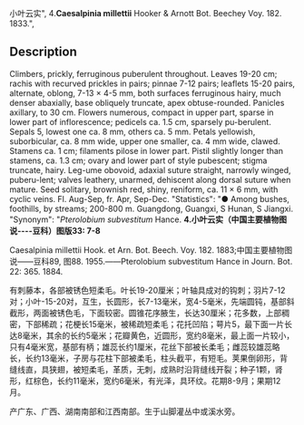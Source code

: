 小叶云实",
4.**Caesalpinia millettii** Hooker & Arnott Bot. Beechey Voy. 182. 1833.",

## Description
Climbers, prickly, ferruginous puberulent throughout. Leaves 19-20 cm; rachis with recurved prickles in pairs; pinnae 7-12 pairs; leaflets 15-20 pairs, alternate, oblong, 7-13 × 4-5 mm, both surfaces ferruginous hairy, much denser abaxially, base obliquely truncate, apex obtuse-rounded. Panicles axillary, to 30 cm. Flowers numerous, compact in upper part, sparse in lower part of inflorescence; pedicels ca. 1.5 cm, sparsely pu-berulent. Sepals 5, lowest one ca. 8 mm, others ca. 5 mm. Petals yellowish, suborbicular, ca. 8 mm wide, upper one smaller, ca. 4 mm wide, clawed. Stamens ca. 1 cm; filaments pilose in lower part. Pistil slightly longer than stamens, ca. 1.3 cm; ovary and lower part of style pubescent; stigma truncate, hairy. Leg-ume obovoid, adaxial suture straight, narrowly winged, puberu-lent; valves leathery, unarmed, dehiscent along dorsal suture when mature. Seed solitary, brownish red, shiny, reniform, ca. 11 × 6 mm, with cyclic veins. Fl. Aug-Sep, fr. Apr, Sep-Dec.
  "Statistics": "● Among bushes, foothills, by streams; 200-800 m. Guangdong, Guangxi, S Hunan, S Jiangxi.
  "Synonym": "*Pterolobium subvestitum* Hance.
**4.小叶云实（中国主要植物图说----豆科）图版33: 7-8**

Caesalpinia millettii Hook. et Arn. Bot. Beech. Voy. 182. 1883;中国主要植物图说——豆科89, 图88. 1955.——Pterolobium subvestitum Hance in Journ. Bot. 22: 365. 1884.

有刺藤本，各部被锈色短柔毛。叶长19-20厘米；叶轴具成对的钩刺；羽片7-12对；小叶-15-20对，互生，长圆形，长7-13毫米，宽4-5毫米，先端圆钝，基部斜截形，两面被锈色毛，下面较密。圆锥花序腋生，长达30厘米；花多数，上部稠密，下部稀疏；花梗长15毫米，被稀疏短柔毛；花托凹陷；萼片5，最下面一片长达8毫米，其余的长约5毫米；花瓣黄色，近圆形，宽约8毫米，最上面一片较小，只有4毫米宽，基部有柄；雄蕊长约1厘米，花丝下部被长柔毛；雌蕊较雄蕊略长，长约13毫米，子房与花柱下部被柔毛，柱头截平，有短毛。荚果倒卵形，背缝线直，具狭翅，被短柔毛，革质，无刺，成熟时沿背缝线开裂；种子1颗，肾形，红棕色，长约11毫米，宽约6毫米，有光泽，具环纹。花期8-9月；果期12月。

产广东、广西、湖南南部和江西南部。生于山脚灌丛中或溪水旁。
